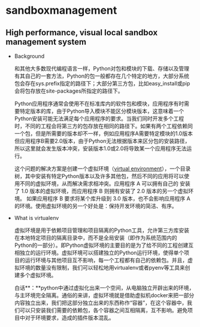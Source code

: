 # sandboxmanagement

## High performance, visual local sandbox management system

- Background

  和其他大多数现代编程语言一样，Python对包和模块的下载、存储以及管理有其自己的一套方法，Python的包一般都存在几个特定的地方，大部分系统包会存在sys.prefix指定的路径下；大部分第三方包，比如easy_install或pip会将包存放在site-packages所指定的路径下。

  Python应用程序通常会使用不在标准库内的软件包和模块，应用程序有时需要特定版本的库，由于Python导入模块不能区分模块版本，这意味着一个Python安装可能无法满足每个应用程序的要求。当我们同时开发多个工程时，不同的工程会将第三方的包存放在相同的路径下。如果有两个工程依赖同一个包，但是所需要的版本却不一样，例如应用程序A需要特定模块的1.0版本但应用程序B需要2.0版本，由于Python无法根据版本来区分包的安装路径，所以这里就会发生版本冲突，安装版本1.0或2.0将导致某一个应用程序无法运行。

  这个问题的解决方案是创建一个虚拟环境（[virtual environment](https://docs.python.org/zh-cn/3.7/glossary.html#term-virtual-environment)），一个目录树，其中安装有特定Python版本以及许多其他包，然后不同的应用将可以使用不同的虚拟环境，从而解决需求相冲突。应用程序 A 可以拥有自己的 安装了 1.0 版本的虚拟环境，而应用程序 B 则拥有安装了 2.0 版本的另一个虚拟环境。 如果应用程序 B 要求将某个库升级到 3.0 版本，也不会影响应用程序 A 的环境。使用虚拟环境的另一个好处是：保持开发环境的简洁、有序。

- What is virtualenv

  虚拟环境是用于依赖项目管理和项目隔离的Python工具，允许第三方库安装在本地特定项目的隔离目录中，而不是全局安装（即作为系统范围内的Python的一部分）。即Python虚拟环境的主要目的是为了给不同的工程创建互相独立的运行环境。虚拟环境可以搭建独立的Python运行环境，使得单个项目的运行环境与其他项目互不影响，每一个工程都有自己的依赖包。并且，虚拟环境的数量没有限制，我们可以轻松地用virtualenv或者pyenv等工具来创建多个虚拟环境。

  白话**：**python中通过虚拟化出来一个空间，从电脑独立开辟出来的环境，与主环境完全隔离。通俗的来讲，虚拟环境就是借助虚拟机docker来把一部分内容独立出来，我们把这部分独立出来的东西称作“容器”，在这个容器中，我们可以只安装我们需要的依赖包，各个容器之间互相隔离，互不影响。避免项目中对于环境要求，造成的插件版本混乱。